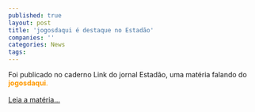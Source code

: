 ```yaml
---
published: true
layout: post
title: 'jogosdaqui é destaque no Estadão'
companies: ''
categories: News
tags: 
---
```

Foi publicado no caderno Link do jornal Estad&atilde;o, uma mat&eacute;ria falando do <span style="font-weight: bold; color: rgb(255, 153, 0);">jogosdaqui</span><span style="color: rgb(255, 153, 0);">.</span><br /><br /><a target="_blank" href="http://www.link.estadao.com.br/index.cfm?id_conteudo=6641">Leia a mat&eacute;ria...</a>

